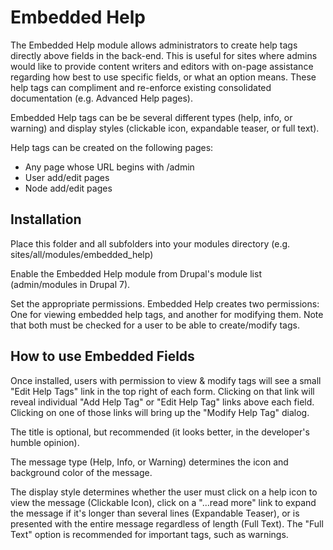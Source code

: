 # Embedded Help

The Embedded Help module allows administrators to create help tags directly 
above fields in the back-end. This is useful for sites where admins would 
like to provide content writers and editors with on-page assistance 
regarding how best to use specific fields, or what an option means. These 
help tags can compliment and re-enforce existing consolidated documentation 
(e.g. Advanced Help pages).

Embedded Help tags can be be several different types (help, info, or warning) 
and display styles (clickable icon, expandable teaser, or full text).

Help tags can be created on the following pages:

* Any page whose URL begins with /admin
* User add/edit pages
* Node add/edit pages


## Installation

Place this folder and all subfolders into your modules directory (e.g. 
sites/all/modules/embedded_help)

Enable the Embedded Help module from Drupal's module list (admin/modules in 
Drupal 7).

Set the appropriate permissions. Embedded Help creates two permissions: One for 
viewing embedded help tags, and another for modifying them. Note that both 
must be checked for a user to be able to create/modify tags.

## How to use Embedded Fields

Once installed, users with permission to view & modify tags will see a small 
"Edit Help Tags" link in the top right of each form. Clicking on that link will 
reveal individual "Add Help Tag" or "Edit Help Tag" links above each field. 
Clicking on one of those links will bring up the "Modify Help Tag" dialog.

The title is optional, but recommended (it looks better, in the developer's 
humble opinion).

The message type (Help, Info, or Warning) determines the icon and background 
color of the message.

The display style determines whether the user must click on a help icon 
to view the message (Clickable Icon), click on a "...read more" link to expand 
the message if it's longer than several lines (Expandable Teaser), or is 
presented with the entire message regardless of length (Full Text). The "Full 
Text" option is recommended for important tags, such as warnings.

